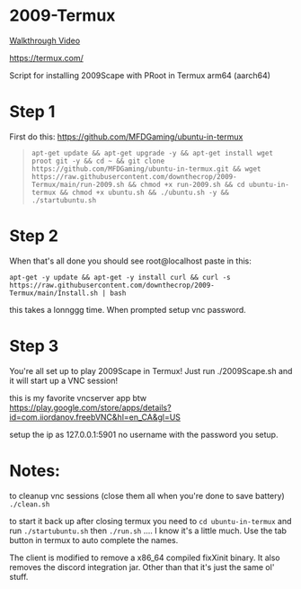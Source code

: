# 2009-Termux

[Walkthrough Video](https://www.youtube.com/watch?v=YyfRnlv9cJ8)

https://termux.com/

Script for installing 2009Scape with PRoot in Termux arm64 (aarch64)

# Step 1

First do this: https://github.com/MFDGaming/ubuntu-in-termux

> `apt-get update && apt-get upgrade -y && apt-get install wget proot git -y && cd ~ && git clone https://github.com/MFDGaming/ubuntu-in-termux.git && wget https://raw.githubusercontent.com/downthecrop/2009-Termux/main/run-2009.sh && chmod +x run-2009.sh && cd ubuntu-in-termux && chmod +x ubuntu.sh && ./ubuntu.sh -y && ./startubuntu.sh`


# Step 2

When that's all done you should see root@localhost paste in this: 




`apt-get -y update && apt-get -y install curl && curl -s https://raw.githubusercontent.com/downthecrop/2009-Termux/main/Install.sh | bash`


this takes a lonnggg time. When prompted setup vnc password.

# Step 3

You're all set up to play 2009Scape in Termux! Just run ./2009Scape.sh and it will start up a VNC session!

this is my favorite vncserver app btw https://play.google.com/store/apps/details?id=com.iiordanov.freebVNC&hl=en_CA&gl=US

setup the ip as 127.0.0.1:5901 no username with the password you setup. 


# Notes:

to cleanup vnc sessions (close them all when you're done to save battery) `./clean.sh`

to start it back up after closing termux you need to `cd ubuntu-in-termux` and run `./startubuntu.sh` then `./run.sh` .... I know it's a little much. Use the tab button in termux to auto complete the names.

The client is modified to remove a x86_64 compiled fixXinit binary. It also removes the discord integration jar. Other than that it's just the same ol' stuff.

